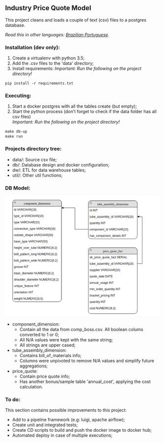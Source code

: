 ## Industry Price Quote Model

This project cleans and loads a couple of text (csv) 
files to a postgres database.

*Read this in other languages: [Brazilian Portuguese](README.ptbr.md).*

### Installation (dev only):

1) Create a virtualenv with python 3.5;
1) Add the .csv files to the 'data' directory;
1) Install requirements:
_Important: Run the following on the project directory!_
```
pip install -r requirements.txt
```

### Executing:
 
1) Start a docker postgres with all the tables create (but empty);
1) Start the python process (don't forget to check if the data folder has all csv files) \
_Important: Run the following on the project directory!_
```
make db-up
make run
```

### Projects directory tree:

- data/: Source csv file;
- db/: Database design and docker configuration;
- dw/: ETL for data warehouse tables;
- util/: Other util functions;

### DB Model:

![model](db/model.png)

- component_dimension: 
	- Contain all the data from comp_boss.csv. All boolean colums converted to 1 or 0;
	- All N/A values were kept with the same string;
	- All strings are upper cased;
- tube_assembly_dimension:
	- Contains bill_of_materials info;
	- Columns were unpivoted to remove N/A values and simplify future aggregations;
- price_quote:
	- Contain price quote info;
	- Has another bonus/sample table 'annual_cost', applying the cost calculation.
	
### To do:
This section contains possible improvements to this project:
- Add to a pipeline framework (e.g: luigi, apache airflow);
- Create unit and integrated tests;
- Create CD scripts to build and push the docker image to docker hub;
- Automated deploy in case of multiple executions;
